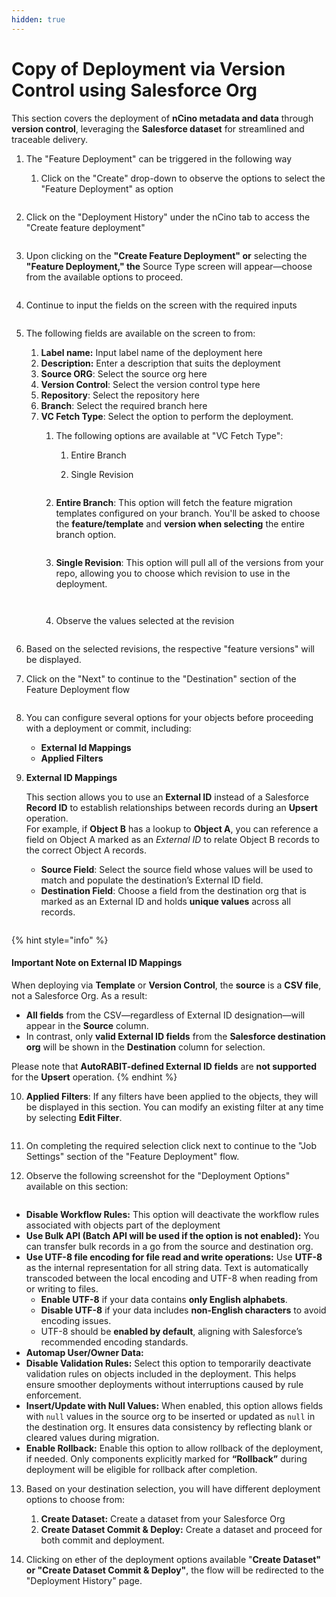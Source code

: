 ```yaml
---
hidden: true
---
```


# Copy of Deployment via Version Control using Salesforce Org

This section covers the deployment of **nCino metadata and data** through **version control**, leveraging the **Salesforce dataset** for streamlined and traceable delivery.

1. The "Feature Deployment" can be triggered in the following way
   1.  Click on the "Create" drop-down to observe the options to select the "Feature Deployment" as option



       <figure><img src="../../../../../.gitbook/assets/1 - Deployment From Version Control.png" alt=""><figcaption></figcaption></figure>


2.  Click on the "Deployment History" under the nCino tab to access the "Create feature deployment"



    <figure><img src="../../../../../.gitbook/assets/1.1 - Feature Deployment.png" alt=""><figcaption></figcaption></figure>
3.  Upon clicking on the **"Create Feature Deployment" or** selecting the **"Feature Deployment," the** Source Type screen will appear—choose from the available options to proceed.

    <figure><img src="../../../../../.gitbook/assets/2 - Deploy Using SF and VC.png" alt=""><figcaption></figcaption></figure>
4.  Continue to input the fields on the screen with the required inputs

    <figure><img src="../../../../../.gitbook/assets/3- Deploy Using SF and VC.png" alt=""><figcaption></figcaption></figure>
5. The following fields are available on the screen to from:
   1. **Label name:** Input label name of the deployment here
   2. **Description:** Enter a description that suits the deployment
   3. **Source ORG**: Select the source org here
   4. **Version Control**: Select the version control type here
   5. **Repository**: Select the repository here
   6. **Branch**: Select the required branch here
   7. **VC Fetch Type**: Select the option to perform the deployment.&#x20;
      1. The following options are available at "VC Fetch Type":
         1. Entire Branch&#x20;
         2.  Single Revision

             <figure><img src="../../../../../.gitbook/assets/2.0 - Deploy Using SF and VC (1).png" alt=""><figcaption></figcaption></figure>
      2.  **Entire Branch**: This option will fetch the feature migration templates configured on your branch. You'll be asked to choose the **feature/template** and **version when selecting** the entire branch option.

          <figure><img src="../../../../../.gitbook/assets/3- Deploy Using SF and VC (2).png" alt=""><figcaption></figcaption></figure>
      3.  **Single Revision**: This option will pull all of the versions from your repo, allowing you to choose which revision to use in the deployment.

          <figure><img src="../../../../../.gitbook/assets/4 - Deploy Using SF and VC (1).png" alt=""><figcaption></figcaption></figure>

          <figure><img src="../../../../../.gitbook/assets/4.0 - Deploy Using SF and VC.png" alt=""><figcaption></figcaption></figure>
      4.  Observe the values selected at the revision

          <figure><img src="../../../../../.gitbook/assets/4.1 - Deploy Using SF and VC.png" alt=""><figcaption></figcaption></figure>
6. Based on the selected revisions, the respective "feature versions" will be displayed.
7.  Click on the "Next" to continue to the "Destination" section of the Feature Deployment flow

    <figure><img src="../../../../../.gitbook/assets/5 - Deploy Using SF and VC.png" alt=""><figcaption></figcaption></figure>
8. You can configure several options for your objects before proceeding with a deployment or commit, including:
   * **External Id Mappings**
   * **Applied Filters**
9.  **External ID Mappings**

    This section allows you to use an **External ID** instead of a Salesforce **Record ID** to establish relationships between records during an **Upsert** operation.\
    For example, if **Object B** has a lookup to **Object A**, you can reference a field on Object A marked as an _External ID_ to relate Object B records to the correct Object A records.

    * **Source Field**: Select the source field whose values will be used to match and populate the destination’s External ID field.
    * **Destination Field**: Choose a field from the destination org that is marked as an External ID and holds **unique values** across all records.

    <figure><img src="../../../../../.gitbook/assets/5.0 - Deploy Using SF and VC.png" alt=""><figcaption></figcaption></figure>

{% hint style="info" %}
#### **Important Note on External ID Mappings**

When deploying via **Template** or **Version Control**, the **source** is a **CSV file**, not a Salesforce Org. As a result:

* **All fields** from the CSV—regardless of External ID designation—will appear in the **Source** column.
* In contrast, only **valid External ID fields** from the **Salesforce destination org** will be shown in the **Destination** column for selection.

Please note that **AutoRABIT-defined External ID fields** are **not supported** for the **Upsert** operation.
{% endhint %}

10. **Applied Filters**: If any filters have been applied to the objects, they will be displayed in this section. You can modify an existing filter at any time by selecting **Edit Filter**.



    <figure><img src="../../../../../.gitbook/assets/6 - Deploy Using SF and VC.png" alt=""><figcaption></figcaption></figure>
11. On completing the required selection click next to continue to the "Job Settings" section of the "Feature Deployment" flow.
12. Observe the following screenshot for the "Deployment Options" available on this section:

    <figure><img src="../../../../../.gitbook/assets/7 - Deploy Using SF and VC (2).png" alt=""><figcaption></figcaption></figure>

* **Disable Workflow Rules:** This option will deactivate the workflow rules associated with objects part of the deployment
* **Use Bulk API (Batch API will be used if the option is not enabled):** You can transfer bulk records in a go from the source and destination org.
* **Use UTF-8 file encoding for file read and write operations:** Use **UTF-8** as the internal representation for all string data. Text is automatically transcoded between the local encoding and UTF-8 when reading from or writing to files.
  * **Enable UTF-8** if your data contains **only English alphabets**.
  * **Disable UTF-8** if your data includes **non-English characters** to avoid encoding issues.
  * UTF-8 should be **enabled by default**, aligning with Salesforce’s recommended encoding standards.
* **Automap User/Owner Data:**&#x20;
* **Disable Validation Rules:** Select this option to temporarily deactivate validation rules on objects included in the deployment. This helps ensure smoother deployments without interruptions caused by rule enforcement.
* **Insert/Update with Null Values:** When enabled, this option allows fields with `null` values in the source org to be inserted or updated as `null` in the destination org. It ensures data consistency by reflecting blank or cleared values during migration.
* **Enable Rollback:** Enable this option to allow rollback of the deployment, if needed. Only components explicitly marked for **“Rollback”** during deployment will be eligible for rollback after completion.

13. Based on your destination selection, you will have different deployment options to choose from:
    1. **Create Dataset:** Create a dataset from your Salesforce Org
    2. **Create Dataset Commit & Deploy:** Create a dataset and proceed for both commit and deployment.
14. Clicking on ether of the deployment options available "**Create Dataset" or "Create Dataset Commit & Deploy"**, the flow will be redirected to the "Deployment History" page.

    <figure><img src="../../../../../.gitbook/assets/8 - Deploy Using SF and VC.png" alt=""><figcaption></figcaption></figure>





#### &#x20;<a href="#deployment-option" id="deployment-option"></a>
